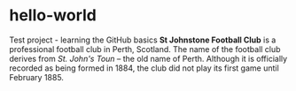 # hello-world
Test project - learning the GitHub basics
**St Johnstone Football Club** is a professional football club in Perth, Scotland. The name of the football club derives from *St. John's Toun* – the old name of Perth. Although it is officially recorded as being formed in 1884, the club did not play its first game until February 1885.
